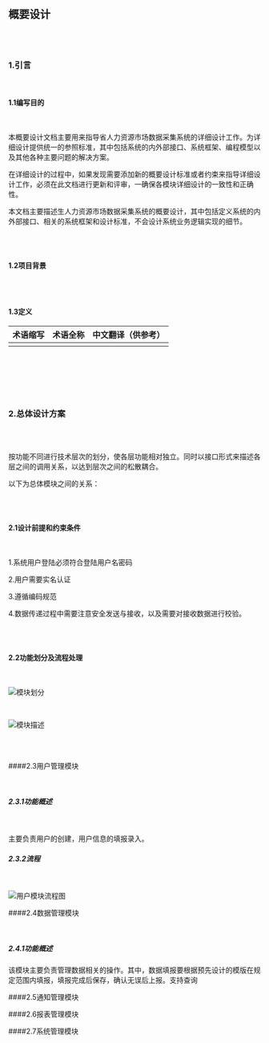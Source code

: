 ## 概要设计



<br><br>

### 1.引言



<br>

#### 1.1编写目的

<br>

本概要设计文档主要用来指导省人力资源市场数据采集系统的详细设计工作。为详细设计提供统一的参照标准，其中包括系统的内外部接口、系统框架、编程模型以及其他各种主要问题的解决方案。

在详细设计的过程中，如果发现需要添加新的概要设计标准或者约束来指导详细设计工作，必须在此文档进行更新和评审，一确保各模块详细设计的一致性和正确性。

本文档主要描述生人力资源市场数据采集系统的概要设计，其中包括定义系统的内外部接口、相关的系统框架和设计标准，不会设计系统业务逻辑实现的细节。

<br><br>

#### 1.2项目背景

<br><br>

#### 1.3定义



| 术语缩写 | 术语全称 | 中文翻译（供参考） |
| -------- | -------- | ------------------ |
|          |          |                    |

<br><br><br>

<br>

### 2.总体设计方案

<br><br>

按功能不同进行技术层次的划分，使各层功能相对独立。同时以接口形式来描述各层之间的调用关系，以达到层次之间的松散耦合。

以下为总体模块之间的关系：

<br>

<br>

#### 2.1设计前提和约束条件

<br>

1.系统用户登陆必须符合登陆用户名密码

2.用户需要实名认证

3.遵循编码规范

4.数据传递过程中需要注意安全发送与接收，以及需要对接收数据进行校验。

<br>

<br>

#### 2.2功能划分及流程处理



<br>

![模块划分](module_div.png)

<br>

![模块描述](module_des.png)

<br>

<br>

####2.3用户管理模块

<br>

##### 2.3.1功能概述

<br>

主要负责用户的创建，用户信息的填报录入。

##### 2.3.2流程

<br>

![用户模块流程图](usr_module.png)

####2.4数据管理模块

<br>

##### 2.4.1功能概述

该模块主要负责管理数据相关的操作。其中，数据填报要根据预先设计的模版在规定范围内填报，填报完成后保存，确认无误后上报。支持查询

####2.5通知管理模块

####2.6报表管理模块

####2.7系统管理模块



